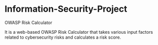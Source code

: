 # Information-Security-Project
OWASP Risk Calculator

It is a web-based OWASP Risk Calculator that takes various input factors related to cybersecurity risks and calculates a risk score.
